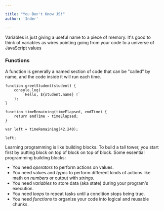 ```yaml
---

title: "You Don't Know JS!"
author: 'Inder'

---
```


Variables is just giving a useful name to a piece of memory. It's good to think of variables as wires pointing going from your code to a universe of JavaScript values  
### Functions

A function is generally a named section of code that can be "called" by name, and the code inside it will run each time.

```
function greetStudent(student) {
	console.log(
		`Hello, ${student.name} !`	
	);
}

function timeRemaining(timeElapsed, endTime) {
	return endTime - timeElapsed;
}

var left = timeRemaining(42,240);

left;

```

Learning programming is like building blocks. To build a tall tower, you start first by putting block on top of block on top of block. Some essential programming building blocks: 

- You need *operators* to perform actions on values.
- You need values and *types* to perform different kinds of actions like math on *numbers* or output with *strings*.
- You need *variables* to store data (aka state) during your program's execution.
- You need *loops* to repeat tasks until a condition stops being true.
- You need *functions* to organize your code into logical and reusable chunks. 
